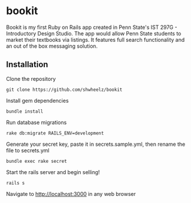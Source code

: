 # bookit
Bookit is my first Ruby on Rails app created in Penn State's IST 297G - Introductory Design Studio.  The app would allow Penn State students to market their textbooks via listings.  It features full search functionality and an out of the box messaging solution.  

Installation
---------------
Clone the repository
````
git clone https://github.com/shwheelz/bookit
````

Install gem dependencies
````
bundle install
````

Run database migrations
````
rake db:migrate RAILS_ENV=development
````

Generate your secret key, paste it in secrets.sample.yml, then rename the file to secrets.yml
````
bundle exec rake secret
````

Start the rails server and begin selling!
````
rails s
````

Navigate to <a href="http://localhost:3000">http://localhost:3000</a> in any web browser

